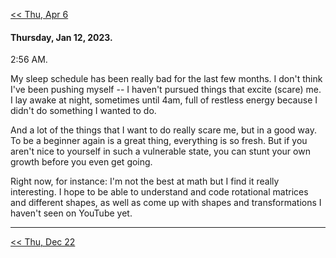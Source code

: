 <p align="left">
  <a href="https://github.com/B-Salinas/github-should-have-a-blog/blob/main/23/04-06-algoexpert.md"> << Thu, Apr 6 </a>
</p>

#### Thursday, Jan 12, 2023.

2:56 AM.

My sleep schedule has been really bad for the last few months. I don't think I've been pushing myself -- I haven't pursued things that excite (scare) me. I lay awake at night, sometimes until 4am, full of restless energy because I didn't do something I wanted to do.

And a lot of the things that I want to do really scare me, but in a good way. To be a beginner again is a great thing, everything is so fresh. But if you aren't nice to yourself in such a vulnerable state, you can stunt your own growth before you even get going.

Right now, for instance: I'm not the best at math but I find it really interesting. I hope to be able to understand and code rotational matrices and different shapes, as well as come up with shapes and transformations I haven't seen on YouTube yet.

---

<p align="left">
  <a href="https://github.com/B-Salinas/github-should-have-a-blog/blob/main/22/12-22-closing-out-the-year.md"> << Thu, Dec 22 </a>
</p>
